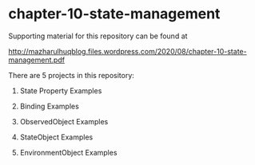 # chapter-10-state-management

Supporting material for this repository can be found at

http://mazharulhuqblog.files.wordpress.com/2020/08/chapter-10-state-management.pdf

There are 5 projects in this repository:

1. State Property Examples

2. Binding Examples

3. ObservedObject Examples

4. StateObject Examples

5. EnvironmentObject Examples
